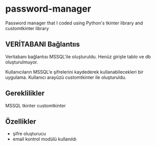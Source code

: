 # password-manager
Password manager that I coded using Python's tkinter library and customtkinter library

## VERİTABANI Bağlantııs
Veritabanı bağlantısı MSSQL'ile oluşturuldu. Henüz girişte tablo ve db oluşturulmuyor.

Kullanıcıların MSSQL'e şifrelerini kaydederek kullanabilecekleri bir uygulama. Kullanıcı arayüzü customtkinter ile oluşturuldu.

## Gereklilikler
MSSQL
tkinter
customtkinter

## Özellikler
- şifre oluşturucu
- email kontrol modülü kullanıldı
